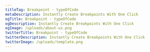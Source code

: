 ```yaml
---
titleTag: Breakpoint - typeOfCode
metaDescription: Instantly Create Breakpoints With One Click
ogTitle: Breakpoint - typeOfCode
ogDescription: Instantly Create Breakpoints With One Click
ogImage: /uploads/about-us.png
twitterTitle: Breakpoint - typeOfCode
twitterDescription: Instantly Create Breakpoints With One Click
twitterImage: /uploads/template.png
---
```

